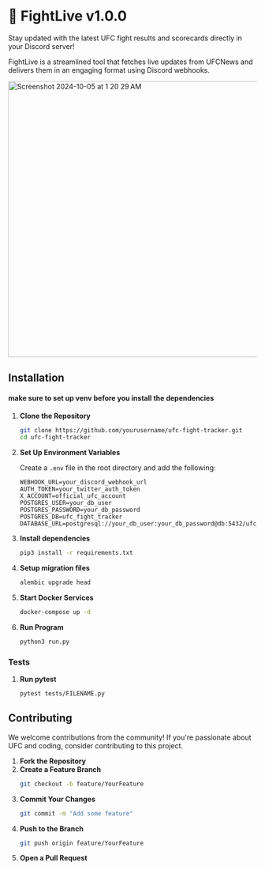 # 🥊 FightLive v1.0.0

Stay updated with the latest UFC fight results and scorecards directly in your Discord server! 

FightLive is a streamlined tool that fetches live updates from UFCNews and delivers them in an engaging format using Discord webhooks.


<img width="559" alt="Screenshot 2024-10-05 at 1 20 29 AM" src="https://github.com/user-attachments/assets/7e012935-27ba-4192-a623-2824b9baa4c1">


## Installation

#### make sure to set up venv before you install the dependencies
1. **Clone the Repository**
   ```bash
   git clone https://github.com/yourusername/ufc-fight-tracker.git
   cd ufc-fight-tracker
   ```

2. **Set Up Environment Variables**
   
   Create a `.env` file in the root directory and add the following:
   ```
   WEBHOOK_URL=your_discord_webhook_url
   AUTH_TOKEN=your_twitter_auth_token
   X_ACCOUNT=official_ufc_account
   POSTGRES_USER=your_db_user
   POSTGRES_PASSWORD=your_db_password
   POSTGRES_DB=ufc_fight_tracker
   DATABASE_URL=postgresql://your_db_user:your_db_password@db:5432/ufc_fight_tracker
   ```
3. **Install dependencies**
   ```bash  
   pip3 install -r requirements.txt
   ```
4. **Setup migration files**
   ```bash
   alembic upgrade head
   ```
5. **Start Docker Services**
   ```bash
   docker-compose up -d
   ```
6. **Run Program**
   ```bash
   python3 run.py
   ```
### Tests

1. **Run pytest**
   
   ```bash
   pytest tests/FILENAME.py
   ```
##  Contributing

We welcome contributions from the community! If you're passionate about UFC and coding, consider contributing to this project.

1. **Fork the Repository**
2. **Create a Feature Branch**
   ```bash
   git checkout -b feature/YourFeature
   ```
3. **Commit Your Changes**
   ```bash
   git commit -m "Add some feature"
   ```
4. **Push to the Branch**
   ```bash
   git push origin feature/YourFeature
   ```
5. **Open a Pull Request**

